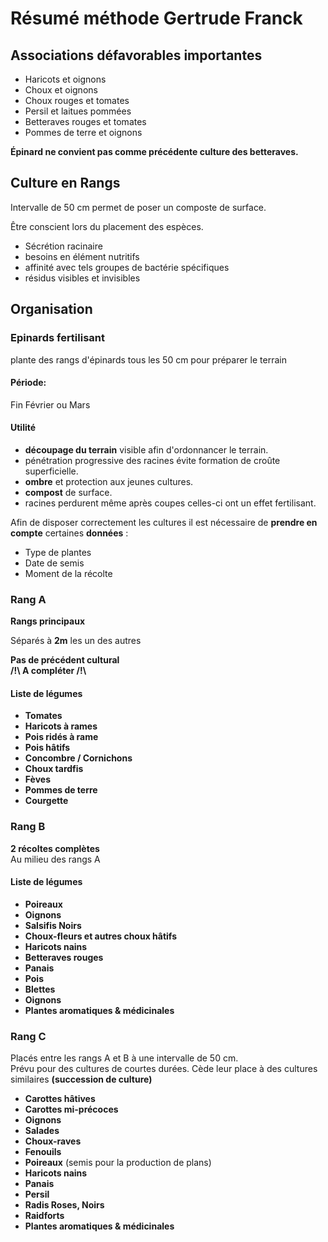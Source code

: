 # Résumé méthode Gertrude Franck

## Associations défavorables importantes

- Haricots et oignons
- Choux et oignons
- Choux rouges et tomates
- Persil et laitues pommées
- Betteraves rouges et tomates
- Pommes de terre et oignons

**Épinard ne convient pas comme précédente culture des betteraves.**

## Culture en Rangs

Intervalle de 50 cm permet de poser un composte de surface.

Être conscient lors du placement des espèces.

- Sécrétion racinaire
- besoins en élément nutritifs
- affinité avec tels groupes de bactérie spécifiques
- résidus visibles et invisibles

## Organisation

### Epinards fertilisant
plante des rangs d'épinards tous les 50 cm pour préparer le terrain
#### Période:

Fin Février ou Mars

#### Utilité
- **découpage du terrain** visible afin d'ordonnancer le terrain.
- pénétration progressive des racines évite formation de croûte superficielle.
- **ombre** et protection aux jeunes cultures.
- **compost** de surface.
- racines perdurent même après coupes celles-ci ont un effet fertilisant.

Afin de disposer correctement les cultures il est nécessaire de **prendre en compte** certaines **données** :
- Type de plantes
- Date de semis
- Moment de la récolte

### Rang A
**Rangs principaux**

Séparés à **2m** les un des autres

**Pas de précédent cultural**  
**/!\ A compléter /!\\**

#### Liste de légumes

- **Tomates**
- **Haricots à rames**
- **Pois ridés à rame**
- **Pois hâtifs**
- **Concombre / Cornichons**
- **Choux tardfis**
- **Fèves**
- **Pommes de terre**
- **Courgette**

### Rang B
**2 récoltes complètes**  
Au milieu des rangs A

#### Liste de légumes

- **Poireaux**
- **Oignons**
- **Salsifis Noirs**
- **Choux-fleurs et autres choux hâtifs**
- **Haricots nains**
- **Betteraves rouges**
- **Panais**
- **Pois**
- **Blettes**
- **Oignons**
- **Plantes aromatiques & médicinales**

### Rang C
Placés entre les rangs A et B à une intervalle de 50 cm.   
Prévu pour des cultures de courtes durées.
Cède leur place à des cultures similaires **(succession de culture)**

- **Carottes hâtives**
- **Carottes mi-précoces**
- **Oignons**
- **Salades**
- **Choux-raves**
- **Fenouils**
- **Poireaux** (semis pour la production de plans)
- **Haricots nains**
- **Panais**
- **Persil**
- **Radis Roses, Noirs**
- **Raidforts**
- **Plantes aromatiques & médicinales**
